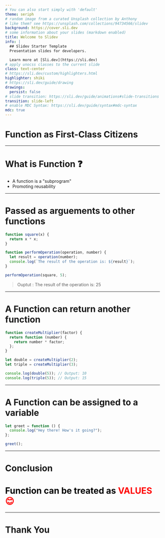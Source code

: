 ```yaml
---
# You can also start simply with 'default'
theme: seriph
# random image from a curated Unsplash collection by Anthony
# like them? see https://unsplash.com/collections/94734566/slidev
background: https://cover.sli.dev
# some information about your slides (markdown enabled)
title: Welcome to Slidev
info: |
  ## Slidev Starter Template
  Presentation slides for developers.

  Learn more at [Sli.dev](https://sli.dev)
# apply unocss classes to the current slide
class: text-center
# https://sli.dev/custom/highlighters.html
highlighter: shiki
# https://sli.dev/guide/drawing
drawings:
  persist: false
# slide transition: https://sli.dev/guide/animations#slide-transitions
transition: slide-left
# enable MDC Syntax: https://sli.dev/guide/syntax#mdc-syntax
mdc: true
---
```


# Function as First-Class Citizens

---

# What is Function ❓

<v-clicks>

- A function is a "subprogram"
- Promoting reusability

</v-clicks>

---

<v-clicks>

# Passed as arguements to other functions

```js
function square(x) {
  return x * x;
}

function performOperation(operation, number) {
  let result = operation(number);
  console.log(`The result of the operation is: ${result}`);
}

performOperation(square, 5);
```

> Ouptut : The result of the operation is: 25

</v-clicks>

---

# A Function can return another function

<v-clicks>

```js
function createMultiplier(factor) {
  return function (number) {
    return number * factor;
  };
}

let double = createMultiplier(2);
let triple = createMultiplier(3);

console.log(double(5)); // Output: 10
console.log(triple(5)); // Output: 15
```

</v-clicks>

---

# A Function can be assigned to a variable

<v-clicks>

```js
let greet = function () {
  console.log("Hey there! How's it going?");
};

greet();
```

</v-clicks>

---

# Conclusion

<v-clicks>

<h1 style="color:black">Function can be treated as <b style="color:red"> VALUES 😊</b></h1>

</v-clicks>

---

# Thank You
